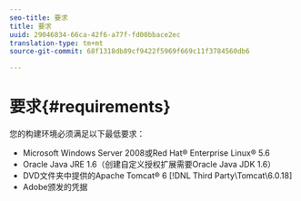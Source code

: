 ```yaml
---
seo-title: 要求
title: 要求
uuid: 29046834-66ca-42f6-a77f-fd00bbace2ec
translation-type: tm+mt
source-git-commit: 68f1318db89cf9422f5969f669c11f3784560db6

---
```



# 要求{#requirements}

您的构建环境必须满足以下最低要求：

* Microsoft Windows Server 2008或Red Hat® Enterprise Linux® 5.6
* Oracle Java JRE 1.6（创建自定义授权扩展需要Oracle Java JDK 1.6）
* DVD文件夹中提供的Apache Tomcat® 6 [!DNL Third Party\Tomcat\6.0.18]
* Adobe颁发的凭据

